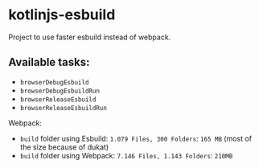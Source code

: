 # kotlinjs-esbuild

Project to use faster esbuild instead of webpack.

## Available tasks:
* `browserDebugEsbuild`
* `browserDebugEsbuildRun`
* `browserReleaseEsbuild`
* `browserReleaseEsbuildRun`

Webpack:
* `build` folder using Esbuild: `1.079 Files, 300 Folders`: `165 MB` (most of the size because of dukat)
* `build` folder using Webpack: `7.146 Files, 1.143 Folders`: `210MB`  